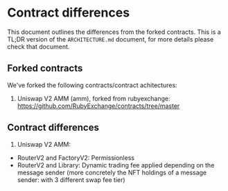 # Contract differences

This document outlines the differences from the forked contracts. This is a TL;DR version of the `ARCHITECTURE.md` document,
for more details please check that document.

## Forked contracts

We've forked the following contracts/contract achitectures:

1. Uniswap V2 AMM (amm), forked from rubyexchange:
   https://github.com/RubyExchange/contracts/tree/master

## Contract differences

1. Uniswap V2 AMM:

- RouterV2 and FactoryV2: Permissionless
- RouterV2 and Library: Dynamic trading fee applied depending on the message sender (more concretely the NFT holdings of a message sender: with 3 different swap fee tier)
